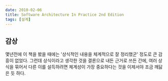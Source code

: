 ```yaml
---
date: 2010-02-06
title: Software Architecture In Practice 2nd Edition
tags: [설계]
---
```


## 감상
몇년전에 이 책을 봤을 때에는 '상식적인 내용을 체계적으로 잘 정리했군' 정도로 큰 감흥이 없었다. 그런데 상식이라고 생각한 것을 결론으로 내든 근거로 쓰든 간에, 여러 상식을 묶어서 다른 이를 설득하려면 체계성이 가장 중요하다는 것을 이제서야 조금 깨닳은 듯 하다. 
